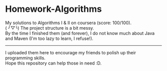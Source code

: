 # Homework-Algorithms

My solutions to Algorithms I & II on coursera (score: 100/100). <br>
( ╯▽╰) The project structure is a bit messy. <br>
By the time I finished them (and forever), I do not know much about Java and Maven (I'm too lazy to learn, I refuse!).

---

I uploaded them here to encourage my friends to polish up their programming skills. <br>
Hope this repository can help those in need :D.
